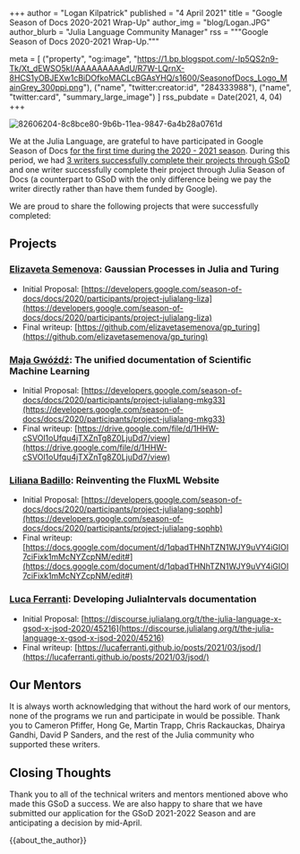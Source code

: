 +++
author = "Logan Kilpatrick"
published = "4 April 2021"
title = "Google Season of Docs 2020-2021 Wrap-Up"
author_img = "blog/Logan.JPG"
author_blurb = "Julia Language Community Manager"
rss = """Google Season of Docs 2020-2021 Wrap-Up."""

meta = [
    ("property", "og:image", "https://1.bp.blogspot.com/-lp5QS2n9-Tk/Xt_dEWSO5kI/AAAAAAAAAdU/R7W-LQrnX-8HCS1yOBJEXw1cBiDOfkoMACLcBGAsYHQ/s1600/SeasonofDocs_Logo_MainGrey_300ppi.png"),
    ("name", "twitter:creator:id", "284333988"),
    ("name", "twitter:card", "summary_large_image")
    ]
rss_pubdate = Date(2021, 4, 04)
+++

![82606204-8c8bce80-9b6b-11ea-9847-6a4b28a0761d](https://user-images.githubusercontent.com/35577566/113520086-96c97800-9545-11eb-9599-ee0528acc48b.png)

We at the Julia Language, are grateful to have participated in Google Season of Docs [for the first time during the 2020 - 2021 season](https://discourse.julialang.org/t/the-julia-language-google-season-of-docs-2020/39279). During this period, we had [3 writers successfully complete their projects through GSoD](https://developers.google.com/season-of-docs/docs/2020/participants) and one writer successfully complete their project through Julia Season of Docs (a counterpart to GSoD with the only difference being we pay the writer directly rather than have them funded by Google).

We are proud to share the following projects that were successfully completed:

## Projects

### [Elizaveta Semenova](https://github.com/elizavetasemenova): Gaussian Processes in Julia and Turing

- Initial Proposal: [https://developers.google.com/season-of-docs/docs/2020/participants/project-julialang-liza](https://developers.google.com/season-of-docs/docs/2020/participants/project-julialang-liza)
- Final writeup: [https://github.com/elizavetasemenova/gp_turing](https://github.com/elizavetasemenova/gp_turing)

### [Maja Gwóźdź](https://github.com/mkg33): The unified documentation of Scientific Machine Learning

- Initial Proposal: [https://developers.google.com/season-of-docs/docs/2020/participants/project-julialang-mkg33](https://developers.google.com/season-of-docs/docs/2020/participants/project-julialang-mkg33)
- Final writeup: [https://drive.google.com/file/d/1HHW-cSVOl1oUfqu4jTXZnTg8Z0LjuDd7/view](https://drive.google.com/file/d/1HHW-cSVOl1oUfqu4jTXZnTg8Z0LjuDd7/view)

### [Liliana Badillo](https://github.com/lilianabs): Reinventing the FluxML Website

- Initial Proposal: [https://developers.google.com/season-of-docs/docs/2020/participants/project-julialang-sophb](https://developers.google.com/season-of-docs/docs/2020/participants/project-julialang-sophb)
- Final writeup: [https://docs.google.com/document/d/1qbadTHNhTZN1WJY9uVY4iGIOI7ciFixk1mMcNYZcpNM/edit#](https://docs.google.com/document/d/1qbadTHNhTZN1WJY9uVY4iGIOI7ciFixk1mMcNYZcpNM/edit#)

### [Luca Ferranti](https://github.com/lucaferranti): Developing JuliaIntervals documentation

- Initial Proposal: [https://discourse.julialang.org/t/the-julia-language-x-gsod-x-jsod-2020/45216](https://discourse.julialang.org/t/the-julia-language-x-gsod-x-jsod-2020/45216)
- Final writeup: [https://lucaferranti.github.io/posts/2021/03/jsod/](https://lucaferranti.github.io/posts/2021/03/jsod/)


## Our Mentors

It is always worth acknowledging that without the hard work of our mentors, none of the programs we run and participate in would be possible. Thank you to Cameron Pfiffer, Hong Ge, Martin Trapp, Chris Rackauckas, Dhairya Gandhi, David P Sanders, and the rest of the Julia community who supported these writers.

## Closing Thoughts

Thank you to all of the technical writers and mentors mentioned above who made this GSoD a success. We are also happy to share that we have submitted our application for the GSoD 2021-2022 Season and are anticipating a decision by mid-April.

{{about_the_author}}

